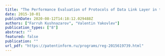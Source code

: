 ```yaml
---
title: "The Performance Evaluation of Protocols of Data Link Layer in the ISO/OSI Model"
date: 2015-10-01
publishDate: 2020-08-12T14:18:12.029488Z
authors: ["Farruh Kushnazarov", "Valentin Yakovlev"]
publication_types: ["8"]
abstract: ""
featured: false
publication: ""
url_pdf: "https://patentinform.ru/programs/reg-2015619739.html"
---
```


